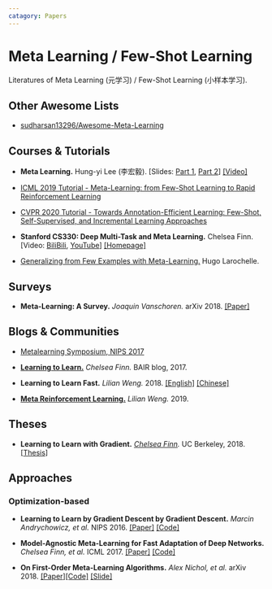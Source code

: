 ```yaml
---
catagory: Papers
---
```


# Meta Learning / Few-Shot Learning

Literatures of Meta Learning (元学习) / Few-Shot Learning (小样本学习).

## Other Awesome Lists

- [sudharsan13296/Awesome-Meta-Learning](https://github.com/sudharsan13296/Awesome-Meta-Learning)

## Courses & Tutorials

- **Meta Learning.** Hung-yi Lee (李宏毅). [Slides: [Part 1](https://speech.ee.ntu.edu.tw/~tlkagk/courses/ML_2019/Lecture/Meta1%20(v6).pdf), [Part 2](https://speech.ee.ntu.edu.tw/~tlkagk/courses/ML_2019/Lecture/Meta2%20(v4).pdf)] [[Video]](https://www.youtube.com/watch?v=EkAqYbpCYAc&list=PLJV_el3uVTsOK_ZK5L0Iv_EQoL1JefRL4&index=33&t=0s)

- [ICML 2019 Tutorial - Meta-Learning: from Few-Shot Learning to Rapid Reinforcement Learning](https://sites.google.com/view/icml19metalearning)

- [CVPR 2020 Tutorial - Towards Annotation-Efficient Learning: Few-Shot, Self-Supervised, and Incremental Learning Approaches](https://annotation-efficient-learning.github.io/)

- **Stanford CS330: Deep Multi-Task and Meta Learning.** Chelsea Finn. [Video: [BiliBili](https://www.bilibili.com/video/BV1He411s7K4), [YouTube](https://www.youtube.com/playlist?list=PLoROMvodv4rMC6zfYmnD7UG3LVvwaITY5)] [[Homepage]](https://cs330.stanford.edu/)

- [Generalizing from Few Examples with Meta-Learning.](https://www.dropbox.com/s/sm68skkkbxbob0i/metalearning.pdf?dl=0) Hugo Larochelle.

## Surveys

- **Meta-Learning: A Survey.** *Joaquin Vanschoren.* arXiv 2018. [[Paper]](https://arxiv.org/pdf/1810.03548.pdf)


## Blogs & Communities

- [Metalearning Symposium, NIPS 2017](http://metalearning-symposium.ml/)

- [**Learning to Learn.**](https://bair.berkeley.edu/blog/2017/07/18/learning-to-learn/) *Chelsea Finn.* BAIR blog, 2017.

- **Learning to Learn Fast.** *Lilian Weng.* 2018. [[English]](https://lilianweng.github.io/lil-log/2018/11/30/meta-learning.html) [[Chinese]](https://wei-tianhao.github.io/blog/2019/09/17/meta-learning.html)

- [**Meta Reinforcement Learning.**](https://lilianweng.github.io/lil-log/2019/06/23/meta-reinforcement-learning.html) *Lilian Weng.* 2019.



## Theses

- **Learning to Learn with Gradient.** *[Chelsea Finn](https://ai.stanford.edu/~cbfinn/).* UC Berkeley, 2018. [[Thesis]](http://ai.stanford.edu/~cbfinn/_files/dissertation.pdf)


## Approaches

### Optimization-based

- **Learning to Learn by Gradient Descent by Gradient Descent.** *Marcin Andrychowicz, et al.* NIPS 2016. [[Paper]](https://arxiv.org/pdf/1606.04474v1.pdf) [[Code]](https://github.com/deepmind/learning-to-learn)

- **Model-Agnostic Meta-Learning for Fast Adaptation of Deep Networks.** *Chelsea Finn, et al.* ICML 2017. [[Paper]](https://arxiv.org/pdf/1703.03400.pdf) [[Code]](https://github.com/cbfinn/maml)

- **On First-Order Meta-Learning Algorithms.** *Alex Nichol, et al.* arXiv 2018. [[Paper]](https://arxiv.org/pdf/1803.02999.pdf)[[Code]](https://github.com/openai/supervised-reptile) [[Slide]](https://www.slideshare.net/YoonhoLee4/on-firstorder-metalearning-algorithms)